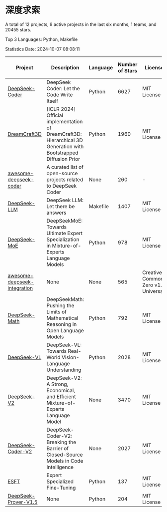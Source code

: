 # 深度求索

A total of 12 projects, 9 active projects in the last six months, 1 teams, and 20455 stars.

Top 3 Languages: Python, Makefile

Statistics Date: 2024-10-07 08:08:11

| Project | Description | Language | Number of Stars | License | Creation Date | Last Updated Date | Last Pushed Date |
| --- | --- | --- | --- | --- | --- | --- | --- |
| [DeepSeek-Coder](https://github.com/deepseek-ai/DeepSeek-Coder) | DeepSeek Coder: Let the Code Write Itself | Python | 6627 | MIT License | 2023-10-20 | 2024-10-07 | 2024-05-21 |
| [DreamCraft3D](https://github.com/deepseek-ai/DreamCraft3D) | [ICLR 2024] Official implementation of DreamCraft3D: Hierarchical 3D Generation with Bootstrapped Diffusion Prior | Python | 1960 | MIT License | 2023-10-23 | 2024-10-06 | 2024-08-21 |
| [awesome-deepseek-coder](https://github.com/deepseek-ai/awesome-deepseek-coder) | A curated list of open-source projects related to DeepSeek Coder | None | 260 | - | 2023-11-06 | 2024-10-03 | 2024-04-03 |
| [DeepSeek-LLM](https://github.com/deepseek-ai/DeepSeek-LLM) | DeepSeek LLM: Let there be answers | Makefile | 1407 | MIT License | 2023-11-29 | 2024-10-03 | 2024-02-04 |
| [DeepSeek-MoE](https://github.com/deepseek-ai/DeepSeek-MoE) | DeepSeekMoE: Towards Ultimate Expert Specialization in Mixture-of-Experts Language Models | Python | 978 | MIT License | 2024-01-02 | 2024-10-06 | 2024-01-16 |
| [awesome-deepseek-integration](https://github.com/deepseek-ai/awesome-deepseek-integration) | None | None | 565 | Creative Commons Zero v1.0 Universal | 2024-01-11 | 2024-10-06 | 2024-09-24 |
| [DeepSeek-Math](https://github.com/deepseek-ai/DeepSeek-Math) | DeepSeekMath: Pushing the Limits of Mathematical Reasoning in Open Language Models | Python | 792 | MIT License | 2024-02-05 | 2024-10-02 | 2024-04-15 |
| [DeepSeek-VL](https://github.com/deepseek-ai/DeepSeek-VL) | DeepSeek-VL: Towards Real-World Vision-Language Understanding | Python | 2028 | MIT License | 2024-03-07 | 2024-10-06 | 2024-04-24 |
| [DeepSeek-V2](https://github.com/deepseek-ai/DeepSeek-V2) | DeepSeek-V2: A Strong, Economical, and Efficient Mixture-of-Experts Language Model | None | 3470 | MIT License | 2024-04-22 | 2024-10-06 | 2024-09-25 |
| [DeepSeek-Coder-V2](https://github.com/deepseek-ai/DeepSeek-Coder-V2) | DeepSeek-Coder-V2: Breaking the Barrier of Closed-Source Models in Code Intelligence | None | 2027 | MIT License | 2024-06-14 | 2024-10-07 | 2024-09-24 |
| [ESFT](https://github.com/deepseek-ai/ESFT) | Expert Specialized Fine-Tuning | Python | 137 | MIT License | 2024-07-04 | 2024-10-01 | 2024-09-22 |
| [DeepSeek-Prover-V1.5](https://github.com/deepseek-ai/DeepSeek-Prover-V1.5) | None | Python | 204 | MIT License | 2024-08-15 | 2024-10-07 | 2024-08-16 |
